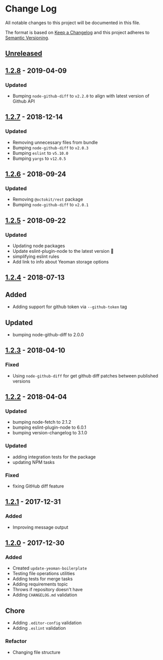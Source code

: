 # Change Log

All notable changes to this project will be documented in this file.

The format is based on [Keep a Changelog](http://keepachangelog.com/)
and this project adheres to [Semantic Versioning](http://semver.org/).

## [Unreleased][]

## [1.2.8][] - 2019-04-09

### Updated

- Bumping `node-github-diff` to `v2.2.0` to align with latest version of Github API

## [1.2.7][] - 2018-12-14

### Updated

- Removing unnecessary files from bundle
- Bumping `node-github-diff` to `v2.0.3`
- Bumping `eslint` to `v5.10.0`
- Bumping `yargs` to `v12.0.5`

## [1.2.6][] - 2018-09-24

### Updated

- Removing `@octokit/rest` package
- Bumping `node-github-diff` to `v2.0.1`

## [1.2.5][] - 2018-09-22

### Updated

- Updating node packages
- Update eslint-plugin-node to the latest version 🚀
- simplifying eslint rules
- Add link to info about Yeoman storage options

## [1.2.4][] - 2018-07-13

## Added

- Adding support for github token via `--github-token` tag

## Updated

- bumping node-github-diff to 2.0.0

## [1.2.3][] - 2018-04-10

### Fixed

- Using `node-github-diff` for get github diff patches between published versions

## [1.2.2][] - 2018-04-04

### Updated

- bumping node-fetch to 2.1.2
- bumping eslint-plugin-node to 6.0.1
- bumping version-changelog to 3.1.0

### Updated

- adding integration tests for the package
- updating NPM tasks

### Fixed

- fixing GitHub diff feature

## [1.2.1][] - 2017-12-31

### Added

- Improving message output

## [1.2.0][] - 2017-12-30

### Added

- Created `update-yeoman-boilerplate`
- Testing file operations utilities
- Adding tests for merge tasks
- Adding requirements topic
- Throws if repository doesn't have
- Adding `CHANGELOG.md` validation

## Chore

- Adding `.editor-config` validation
- Adding `.eslint` validation

### Refactor

- Changing file structure

[unreleased]: https://github.com/willmendesneto/update-yeoman-generator/compare/v1.2.6...HEAD
[1.2.6]: https://github.com/willmendesneto/update-yeoman-generator/compare/v1.2.5...v1.2.6
[1.2.5]: https://github.com/willmendesneto/update-yeoman-generator/compare/v1.2.4...v1.2.5
[1.2.4]: https://github.com/willmendesneto/update-yeoman-generator/compare/v1.2.3...v1.2.4
[1.2.3]: https://github.com/willmendesneto/update-yeoman-generator/compare/v1.2.2...v1.2.3
[1.2.2]: https://github.com/willmendesneto/update-yeoman-generator/compare/v1.2.1...v1.2.2
[1.2.1]: https://github.com/willmendesneto/update-yeoman-generator/compare/v1.2.0...v1.2.1
[1.2.0]: https://github.com/willmendesneto/update-yeoman-generator/tree/v1.2.0
[unreleased]: https://github.com/willmendesneto/update-yeoman-generator/compare/v1.2.7...HEAD
[1.2.7]: https://github.com/willmendesneto/update-yeoman-generator/tree/v1.2.7


[Unreleased]: https://github.com/willmendesneto/update-yeoman-generator/compare/v1.2.8...HEAD
[1.2.8]: https://github.com/willmendesneto/update-yeoman-generator/tree/v1.2.8